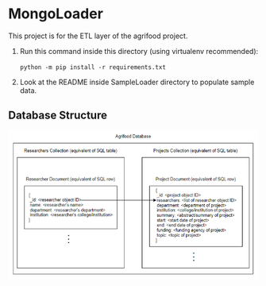 # MongoLoader
This project is for the ETL layer of the agrifood project.

1. Run this command inside this directory (using virtualenv recommended):

    `python -m pip install -r requirements.txt`
	
2. Look at the README inside SampleLoader directory to populate sample data.

## Database Structure
![Database Structure](DatabaseStructure.png?raw=true)
